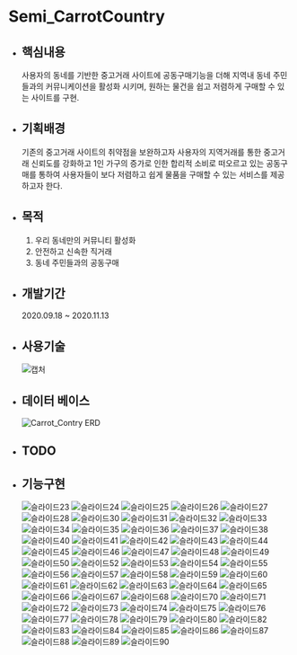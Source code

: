 Semi_CarrotCountry
==================

* ## 핵심내용
    사용자의 동네를 기반한 중고거래 사이트에 공동구매기능을 더해 지역내 동네 주민들과의 커뮤니케이션을 활성화 시키며, 원하는 물건을 쉽고 저렴하게 구매할 수 있는 사이트를 구현.

* ## 기획배경
    기존의 중고거래 사이트의 취약점을 보완하고자 사용자의 지역거래를 통한 중고거래 신뢰도를 강화하고 1인 가구의 증가로 인한 합리적 소비로 떠오르고 있는 공동구매를 통하여 사용자들이 보다 저렴하고 쉽게 물품을 구매할 수 있는 서비스를 제공하고자 한다.

* ## 목적
    1. 우리 동네만의 커뮤니티 활성화
    1. 안전하고 신속한 직거래
    1. 동네 주민들과의 공동구매
    
* ## 개발기간
    2020.09.18 ~ 2020.11.13
* ## 사용기술
    ![캡처](https://user-images.githubusercontent.com/54658104/102349993-89649e00-3fe7-11eb-87ee-b62edcb203f4.PNG)

* ## 데이터 베이스
    ![Carrot_Contry ERD](https://user-images.githubusercontent.com/54658104/102349493-bf555280-3fe6-11eb-9f19-3fec314bbc82.png)

* ## TODO

* ## 기능구현
     <img src="https://user-images.githubusercontent.com/54658104/102353009-e6fae980-3feb-11eb-8ac6-2c5bf6448520.JPG" alt="슬라이드23">
     <img src="https://user-images.githubusercontent.com/54658104/102353014-e82c1680-3feb-11eb-8c24-f5ebb0b1dfe3.JPG" alt="슬라이드24">
     <img src="https://user-images.githubusercontent.com/54658104/102353016-e8c4ad00-3feb-11eb-9199-bf99a66bb8ef.JPG" alt="슬라이드25">
     <img src="https://user-images.githubusercontent.com/54658104/102353019-e8c4ad00-3feb-11eb-89d0-4957f8cec600.JPG" alt="슬라이드26">
     <img src="https://user-images.githubusercontent.com/54658104/102353021-e95d4380-3feb-11eb-873a-41afcad6223c.JPG" alt="슬라이드27">
     <img src="https://user-images.githubusercontent.com/54658104/102353022-e9f5da00-3feb-11eb-8d18-dcf1ab9c9bca.JPG" alt="슬라이드28">
     <img src="https://user-images.githubusercontent.com/54658104/102353024-e9f5da00-3feb-11eb-9af5-b6a7576ba45a.JPG" alt="슬라이드30">
     <img src="https://user-images.githubusercontent.com/54658104/102353025-ea8e7080-3feb-11eb-8d44-573bd5fa1654.JPG" alt="슬라이드31">
     <img src="https://user-images.githubusercontent.com/54658104/102353026-ea8e7080-3feb-11eb-96d6-8caadaac8f66.JPG" alt="슬라이드32">
     <img src="https://user-images.githubusercontent.com/54658104/102353027-eb270700-3feb-11eb-8899-27439ef1dfb5.JPG" alt="슬라이드33">
     <img src="https://user-images.githubusercontent.com/54658104/102353030-eb270700-3feb-11eb-813f-b84c50950de2.JPG" alt="슬라이드34">
     <img src="https://user-images.githubusercontent.com/54658104/102353031-ebbf9d80-3feb-11eb-8cfc-287abd7ec5d4.JPG" alt="슬라이드35">
     <img src="https://user-images.githubusercontent.com/54658104/102353032-ebbf9d80-3feb-11eb-92b6-0c863103cf01.JPG" alt="슬라이드36">
     <img src="https://user-images.githubusercontent.com/54658104/102353034-ec583400-3feb-11eb-9c29-e7013279fcfb.JPG" alt="슬라이드37">
     <img src="https://user-images.githubusercontent.com/54658104/102353035-ecf0ca80-3feb-11eb-91a9-2d8cb4a38672.JPG" alt="슬라이드38">
     <img src="https://user-images.githubusercontent.com/54658104/102353037-ecf0ca80-3feb-11eb-85c0-e86e8785a2a5.JPG" alt="슬라이드40">
     <img src="https://user-images.githubusercontent.com/54658104/102353038-ed896100-3feb-11eb-8d7f-6140c4ed99ad.JPG" alt="슬라이드41">
     <img src="https://user-images.githubusercontent.com/54658104/102353040-ed896100-3feb-11eb-8d3a-96e05e4d1975.JPG" alt="슬라이드42">
     <img src="https://user-images.githubusercontent.com/54658104/102353042-ee21f780-3feb-11eb-9a73-f9c29e8e6804.JPG" alt="슬라이드43">
     <img src="https://user-images.githubusercontent.com/54658104/102353044-eeba8e00-3feb-11eb-83e7-27d8611614b5.JPG" alt="슬라이드44">
     <img src="https://user-images.githubusercontent.com/54658104/102353045-eeba8e00-3feb-11eb-8f83-761b5e385150.JPG" alt="슬라이드45">
     <img src="https://user-images.githubusercontent.com/54658104/102353047-ef532480-3feb-11eb-90b2-95adcd20ecc1.JPG" alt="슬라이드46">
     <img src="https://user-images.githubusercontent.com/54658104/102353048-ef532480-3feb-11eb-90d9-84b158d82295.JPG" alt="슬라이드47">
     <img src="https://user-images.githubusercontent.com/54658104/102353049-efebbb00-3feb-11eb-8417-33605f88fe21.JPG" alt="슬라이드48">
     <img src="https://user-images.githubusercontent.com/54658104/102353050-f0845180-3feb-11eb-982a-777682d38a7e.JPG" alt="슬라이드49">
     <img src="https://user-images.githubusercontent.com/54658104/102353051-f0845180-3feb-11eb-8985-1db4019b7187.JPG" alt="슬라이드50">
     <img src="https://user-images.githubusercontent.com/54658104/102353054-f11ce800-3feb-11eb-8c70-1e636e2392e9.JPG" alt="슬라이드52">
     <img src="https://user-images.githubusercontent.com/54658104/102353055-f11ce800-3feb-11eb-8cb8-95258e5b9f45.JPG" alt="슬라이드53">
     <img src="https://user-images.githubusercontent.com/54658104/102353057-f1b57e80-3feb-11eb-885d-4cb6fda2da1c.JPG" alt="슬라이드54">
     <img src="https://user-images.githubusercontent.com/54658104/102353058-f24e1500-3feb-11eb-8a8b-ecd0b332eb84.JPG" alt="슬라이드55">
     <img src="https://user-images.githubusercontent.com/54658104/102353063-f24e1500-3feb-11eb-8ba2-4584b19261b3.JPG" alt="슬라이드56">
     <img src="https://user-images.githubusercontent.com/54658104/102353067-f2e6ab80-3feb-11eb-8093-89abf498357d.JPG" alt="슬라이드57">
     <img src="https://user-images.githubusercontent.com/54658104/102353068-f2e6ab80-3feb-11eb-8297-0844d3a74279.JPG" alt="슬라이드58">
     <img src="https://user-images.githubusercontent.com/54658104/102353071-f37f4200-3feb-11eb-800c-d29a272d318d.JPG" alt="슬라이드59">
     <img src="https://user-images.githubusercontent.com/54658104/102353072-f37f4200-3feb-11eb-8d50-f918803537ae.JPG" alt="슬라이드60">
     <img src="https://user-images.githubusercontent.com/54658104/102353073-f417d880-3feb-11eb-9f23-b0ab1f57e78e.JPG" alt="슬라이드61">
     <img src="https://user-images.githubusercontent.com/54658104/102353074-f417d880-3feb-11eb-85bd-8b1701374586.JPG" alt="슬라이드62">
     <img src="https://user-images.githubusercontent.com/54658104/102353076-f4b06f00-3feb-11eb-8f6e-356dfb84dd42.JPG" alt="슬라이드63">
     <img src="https://user-images.githubusercontent.com/54658104/102353077-f4b06f00-3feb-11eb-8bc1-30cd76132438.JPG" alt="슬라이드64">
     <img src="https://user-images.githubusercontent.com/54658104/102353079-f5490580-3feb-11eb-8d7d-0406b015033f.JPG" alt="슬라이드65">
     <img src="https://user-images.githubusercontent.com/54658104/102353080-f5490580-3feb-11eb-9e16-89d153aa6e81.JPG" alt="슬라이드66">
     <img src="https://user-images.githubusercontent.com/54658104/102353081-f5e19c00-3feb-11eb-8f59-2baf82c08c92.JPG" alt="슬라이드67">
     <img src="https://user-images.githubusercontent.com/54658104/102353083-f5e19c00-3feb-11eb-97a0-21c2c53c02fd.JPG" alt="슬라이드68">
     <img src="https://user-images.githubusercontent.com/54658104/102353086-f67a3280-3feb-11eb-80f1-644b57300baa.JPG" alt="슬라이드70">
     <img src="https://user-images.githubusercontent.com/54658104/102353088-f712c900-3feb-11eb-9c3b-173a17010bbe.JPG" alt="슬라이드71">
     <img src="https://user-images.githubusercontent.com/54658104/102353091-f712c900-3feb-11eb-852d-3353f3651b21.JPG" alt="슬라이드72">
     <img src="https://user-images.githubusercontent.com/54658104/102353094-f7ab5f80-3feb-11eb-9eea-f5746e23a0c4.JPG" alt="슬라이드73">
     <img src="https://user-images.githubusercontent.com/54658104/102353095-f7ab5f80-3feb-11eb-9eeb-fc62b5f38b78.JPG" alt="슬라이드74">
     <img src="https://user-images.githubusercontent.com/54658104/102353097-f843f600-3feb-11eb-9289-4b33e5dfb3b4.JPG" alt="슬라이드75">
     <img src="https://user-images.githubusercontent.com/54658104/102353099-f843f600-3feb-11eb-84c8-25478a74f867.JPG" alt="슬라이드76">
     <img src="https://user-images.githubusercontent.com/54658104/102353100-f8dc8c80-3feb-11eb-8b35-55cd6ef4efed.JPG" alt="슬라이드77">
     <img src="https://user-images.githubusercontent.com/54658104/102353102-f9752300-3feb-11eb-9b44-00f5125a393e.JPG" alt="슬라이드78">
     <img src="https://user-images.githubusercontent.com/54658104/102353104-f9752300-3feb-11eb-853b-38b800b3129a.JPG" alt="슬라이드79">
     <img src="https://user-images.githubusercontent.com/54658104/102353105-fa0db980-3feb-11eb-9464-44109cb29d9b.JPG" alt="슬라이드80">
     <img src="https://user-images.githubusercontent.com/54658104/102353109-fa0db980-3feb-11eb-9b64-fc133dae6534.JPG" alt="슬라이드82">
     <img src="https://user-images.githubusercontent.com/54658104/102353111-faa65000-3feb-11eb-9694-e5ac745080df.JPG" alt="슬라이드83">
     <img src="https://user-images.githubusercontent.com/54658104/102353112-faa65000-3feb-11eb-82d0-abbdf35cd59e.JPG" alt="슬라이드84">
     <img src="https://user-images.githubusercontent.com/54658104/102353114-fb3ee680-3feb-11eb-83f0-9e47bb2da492.JPG" alt="슬라이드85">
     <img src="https://user-images.githubusercontent.com/54658104/102353116-fb3ee680-3feb-11eb-83e2-d8448e615e75.JPG" alt="슬라이드86">
     <img src="https://user-images.githubusercontent.com/54658104/102353118-fbd77d00-3feb-11eb-9ddc-944fddcde29a.JPG" alt="슬라이드87">
     <img src="https://user-images.githubusercontent.com/54658104/102353119-fc701380-3feb-11eb-9891-a7c9b7209ea0.JPG" alt="슬라이드88">
     <img src="https://user-images.githubusercontent.com/54658104/102353121-fd08aa00-3feb-11eb-82e0-6d4d49b6bf17.JPG" alt="슬라이드89">
     <img src="https://user-images.githubusercontent.com/54658104/102353123-fd08aa00-3feb-11eb-84b0-f96a904a81c2.jpg" alt="슬라이드90">

